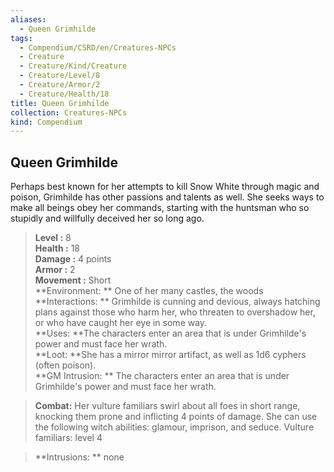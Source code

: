```yaml
---
aliases:
  - Queen Grimhilde
tags:
  - Compendium/CSRD/en/Creatures-NPCs
  - Creature
  - Creature/Kind/Creature
  - Creature/Level/8
  - Creature/Armor/2
  - Creature/Health/18
title: Queen Grimhilde
collection: Creatures-NPCs
kind: Compendium
---
```

## Queen Grimhilde  
Perhaps best known for her attempts to kill Snow White through magic and poison, Grimhilde has other passions and talents as well. She seeks ways to make all beings obey her commands, starting with the huntsman who so stupidly and willfully deceived her so long ago.  

  
> **Level :** 8  
> **Health :** 18  
> **Damage :** 4 points  
> **Armor :** 2  
> **Movement :** Short  
> **Environment: ** One of her many castles, the woods  
> **Interactions: ** Grimhilde is cunning and devious, always hatching plans against those who harm her, who threaten to overshadow her, or who have caught her eye in some way.  
> **Uses: **The characters enter an area that is under Grimhilde's power and must face her wrath.  
> **Loot: **She has a mirror mirror artifact, as well as 1d6 cyphers (often poison).  
> **GM Intrusion: ** The characters enter an area that is under Grimhilde's power and must face her wrath.  

> **Combat:** 
> Her vulture familiars swirl about all foes in short range, knocking them prone
and inflicting 4 points of damage. She can use the following witch abilities: glamour,
imprison, and seduce.
	Vulture familiars: level 4  
  

> **Intrusions: ** 
> none  
